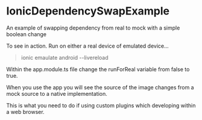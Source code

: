 # IonicDependencySwapExample
An example of swapping dependency from real to mock with a simple boolean change

To see in action.  Run on either a real device of emulated device...

> ionic emaulate android --livereload

Within the app.module.ts file change the runForReal variable from false to true.

When you use the app you will see the source of the image changes from a mock source to a native implementation.

This is what you need to do if using custom plugins which developing within a web browser.
